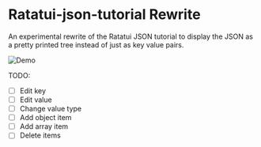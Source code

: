# Ratatui-json-tutorial Rewrite

An experimental rewrite of the Ratatui JSON tutorial to display the JSON as a pretty printed tree
instead of just as key value pairs.

![Demo](https://vhs.charm.sh/vhs-7JZJEPtpEMripXyIp74UXe.gif)

TODO:

- [ ] Edit key
- [ ] Edit value
- [ ] Change value type
- [ ] Add object item
- [ ] Add array item
- [ ] Delete items
